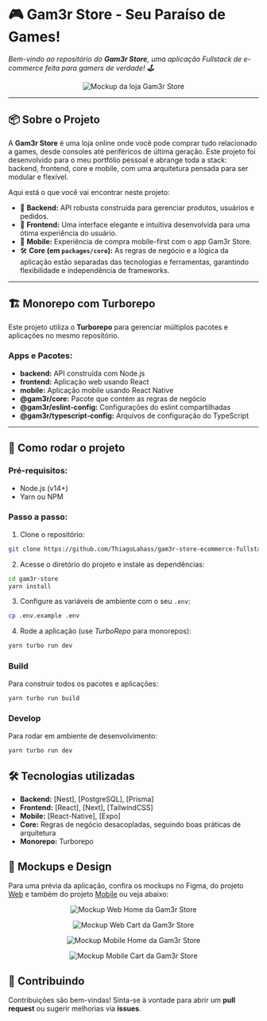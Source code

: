 # 🎮 **Gam3r Store** - Seu Paraíso de Games!

_Bem-vindo ao repositório do **Gam3r Store**, uma aplicação Fullstack de e-commerce feita para gamers de verdade! 🕹️_

<p align="center">
  <img src="https://via.placeholder.com/800x400" alt="Mockup da loja Gam3r Store">
</p>

---

## 📦 **Sobre o Projeto**
A **Gam3r Store** é uma loja online onde você pode comprar tudo relacionado a games, desde consoles até periféricos de última geração. Este projeto foi desenvolvido para o meu portfólio pessoal e abrange toda a stack: backend, frontend, core e mobile, com uma arquitetura pensada para ser modular e flexível.

Aqui está o que você vai encontrar neste projeto:

- 🚀 **Backend:** API robusta construída para gerenciar produtos, usuários e pedidos.
- 🎨 **Frontend:** Uma interface elegante e intuitiva desenvolvida para uma ótima experiência do usuário.
- 📱 **Mobile:** Experiência de compra mobile-first com o app Gam3r Store.
- 🛠️ **Core (em `packages/core`):** As regras de negócio e a lógica da aplicação estão separadas das tecnologias e ferramentas, garantindo flexibilidade e independência de frameworks.

---

## 🏗 **Monorepo com Turborepo**

Este projeto utiliza o **Turborepo** para gerenciar múltiplos pacotes e aplicações no mesmo repositório.

### **Apps e Pacotes:**

- **backend:** API construída com Node.js
- **frontend:** Aplicação web usando React
- **mobile:** Aplicação mobile usando React Native
- **@gam3r/core:** Pacote que contém as regras de negócio
- **@gam3r/eslint-config:** Configurações do eslint compartilhadas
- **@gam3r/typescript-config:** Arquivos de configuração do TypeScript

---

## 🚀 **Como rodar o projeto**

### Pré-requisitos:
- Node.js (v14+)
- Yarn ou NPM

### Passo a passo:
1. Clone o repositório:
```bash
git clone https://github.com/ThiagoLahass/gam3r-store-ecommerce-fullstack-application.git
```

2. Acesse o diretório do projeto e instale as dependências:
```bash
cd gam3r-store
yarn install
```

3. Configure as variáveis de ambiente com o seu `.env`:
```bash
cp .env.example .env
```

4. Rode a aplicação (use *TurboRepo* para monorepos):
```bash
yarn turbo run dev
```

### Build
Para construir todos os pacotes e aplicações:
```bash
yarn turbo run build
```

### Develop
Para rodar em ambiente de desenvolvimento:
```bash
yarn turbo run dev
```

## 🛠️ **Tecnologias utilizadas**

- **Backend:** [Nest], [PostgreSQL], [Prisma]
- **Frontend:** [React], [Next], [TailwindCSS]
- **Mobile:** [React-Native], [Expo]
- **Core:** Regras de negócio desacopladas, seguindo boas práticas de arquitetura
- **Monorepo:** Turborepo

## 📱 **Mockups e Design**
Para uma prévia da aplicação, confira os mockups no Figma, do projeto [Web](https://www.figma.com/design/0YkvCVWX1JNokdsHlufqyR/Gam3rStore?node-id=0-1&t=ByqB0jN0VRF4Sw6u-1) e também do projeto [Mobile](https://www.figma.com/design/2KkR2QqezLQn5FPa7gaoUB/Gam3rStore---Mobile?t=PMsmr7TGbliPr8T3-1) ou veja abaixo:

<p align="center"> <img src="./media/web-home.png" alt="Mockup Web Home da Gam3r Store"> </p>
<p align="center"> <img src="./media/web-cart.png" alt="Mockup Web Cart da Gam3r Store"> </p>

<p align="center"> <img src="./media/mobile-home.png" alt="Mockup Mobile Home da Gam3r Store"> </p>
<p align="center"> <img src="./media/mobile-cart.png" alt="Mockup Mobile Cart da Gam3r Store"> </p>

## 🤝 **Contribuindo**
Contribuições são bem-vindas! Sinta-se à vontade para abrir um **pull request** ou sugerir melhorias via **issues**.
